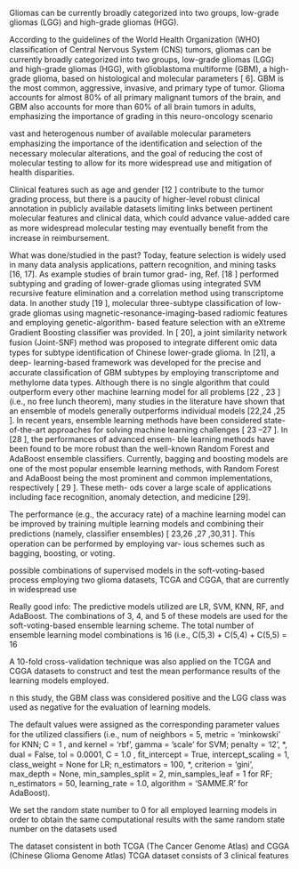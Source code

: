 Gliomas can be currently broadly categorized into two groups, low-grade gliomas (LGG) and high-grade gliomas (HGG).

According to the guidelines of the World Health Organization
(WHO) classiﬁcation of Central Nervous System (CNS) tumors, gliomas can be currently
broadly categorized into two groups, low-grade gliomas (LGG) and high-grade gliomas
(HGG), with glioblastoma multiforme (GBM), a high-grade glioma, based on histological
and molecular parameters [ 6]. GBM is the most common, aggressive, invasive, and primary
type of tumor. Glioma accounts for almost 80% of all primary malignant tumors of the
brain, and GBM also accounts for more than 60% of all brain tumors in adults, emphasizing
the importance of grading in this neuro-oncology scenario


vast and heterogenous number of available molecular parameters emphasizing the importance of the identiﬁcation and selection of the necessary
molecular alterations, and the goal of reducing the cost of molecular testing to allow for its
more widespread use and mitigation of health disparities.

Clinical features such as age and gender [12 ] contribute
to the tumor grading process, but there is a paucity of higher-level robust clinical annotation
in publicly available datasets limiting links between pertinent molecular features and
clinical data, which could advance value-added care as more widespread molecular testing
may eventually beneﬁt from the increase in reimbursement.


What was done/studied in the past?
Today, feature selection is widely used in many data analysis applications,
pattern recognition, and mining tasks [16, 17]. As example studies of brain tumor grad-
ing, Ref. [18 ] performed subtyping and grading of lower-grade gliomas using integrated
SVM recursive feature elimination and a correlation method using transcriptome data.
In another study [19 ], molecular three-subtype classiﬁcation of low-grade gliomas using
magnetic-resonance-imaging-based radiomic features and employing genetic-algorithm-
based feature selection with an eXtreme Gradient Boosting classiﬁer was provided. In [ 20],
a joint similarity network fusion (Joint-SNF) method was proposed to integrate different
omic data types for subtype identiﬁcation of Chinese lower-grade glioma. In [21], a deep-
learning-based framework was developed for the precise and accurate classiﬁcation of
GBM subtypes by employing transcriptome and methylome data types. Although there
is no single algorithm that could outperform every other machine learning model for all
problems [22 , 23 ] (i.e., no free lunch theorem), many studies in the literature have shown
that an ensemble of models generally outperforms individual models [22,24 ,25 ]. In recent
years, ensemble learning methods have been considered state-of-the-art approaches for
solving machine learning challenges [ 23 –27 ]. In [28 ], the performances of advanced ensem-
ble learning methods have been found to be more robust than the well-known Random
Forest and AdaBoost ensemble classiﬁers. Currently, bagging and boosting models are
one of the most popular ensemble learning methods, with Random Forest and AdaBoost
being the most prominent and common implementations, respectively [ 29 ]. These meth-
ods cover a large scale of applications including face recognition, anomaly detection, and
medicine [29]. 


The performance (e.g., the accuracy rate) of a machine learning model can be
improved by training multiple learning models and combining their predictions (namely,
classiﬁer ensembles) [ 23,26 ,27 ,30,31 ]. This operation can be performed by employing var-
ious schemes such as bagging, boosting, or voting.


possible combinations of
supervised models in the soft-voting-based process employing two glioma datasets, TCGA
and CGGA, that are currently in widespread use


Really good info:
 The predictive models utilized are LR, SVM,
KNN, RF, and AdaBoost. The combinations of 3, 4, and 5 of these models are used for the
soft-voting-based ensemble learning scheme. The total number of ensemble learning model
combinations is 16 (i.e., C(5,3) + C(5,4) + C(5,5) = 16

A 10-fold cross-validation
technique was also applied on the TCGA and CGGA datasets to construct and test the mean
performance results of the learning models employed.

n this study, the GBM class was
considered positive and the LGG class was used as negative for the evaluation of learning
models.

The default values were assigned as the corresponding parameter values for the
utilized classiﬁers (i.e., num of neighbors = 5, metric = ‘minkowski’ for KNN; C = 1 , and
kernel = ‘rbf’, gamma = ’scale’ for SVM; penalty = ‘l2’, *, dual = False, tol = 0.0001, C = 1.0 ,
ﬁt_intercept = True, intercept_scaling = 1, class_weight = None for LR; n_estimators = 100,
*, criterion = ‘gini’, max_depth = None, min_samples_split = 2, min_samples_leaf = 1 for
RF; n_estimators = 50, learning_rate = 1.0, algorithm = ‘SAMME.R’ for AdaBoost). 

We set
the random state number to 0 for all employed learning models in order to obtain the same
computational results with the same random state number on the datasets used

The dataset consistent in both TCGA (The Cancer
Genome Atlas) and CGGA (Chinese Glioma Genome Atlas)
TCGA dataset consists of 3 clinical features